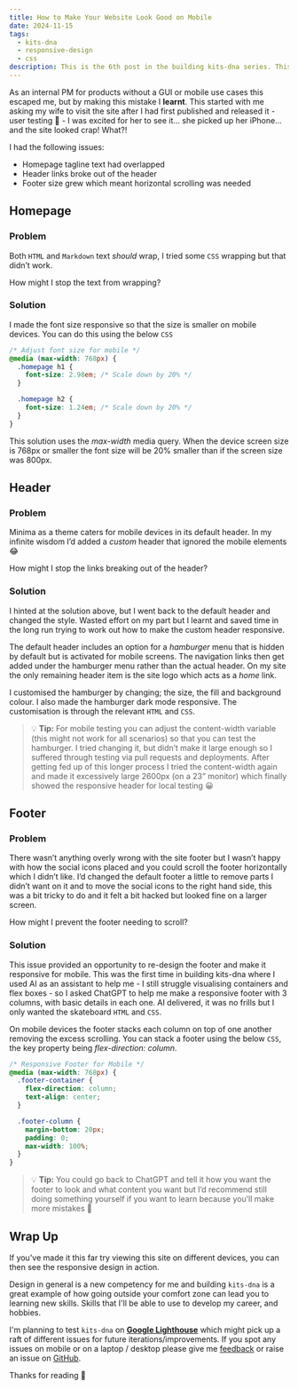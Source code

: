 ```yaml
---
title: How to Make Your Website Look Good on Mobile
date: 2024-11-15
tags:
  - kits-dna
  - responsive-design
  - css
description: This is the 6th post in the building kits-dna series. This post picks up where we left off with a design gotcha - responsive or mobile first design.
---
```

As an internal PM for products without a GUI or mobile use cases this escaped me, but by making this mistake I **learnt**. This started with me asking my wife to visit the site after I had first published and released it - user testing :test_tube: - I was excited for her to see it... she picked up her iPhone... and the site looked crap! What?!

I had the following issues:

- Homepage tagline text had overlapped
- Header links broke out of the header
- Footer size grew which meant horizontal scrolling was needed

## Homepage

### Problem

Both `HTML` and `Markdown` text *should* wrap, I tried some `CSS` wrapping but that didn’t work.

How might I stop the text from wrapping?

### Solution

I made the font size responsive so that the size is smaller on mobile devices. You can do this using the below `CSS`

```css
/* Adjust font size for mobile */
@media (max-width: 768px) {
  .homepage h1 {
    font-size: 2.98em; /* Scale down by 20% */
  }

  .homepage h2 {
    font-size: 1.24em; /* Scale down by 20% */
  }
}
```

This solution uses the *max-width* media query. When the device screen size is 768px or smaller the font size will be 20% smaller than if the screen size was 800px.

## Header

### Problem

Minima as a theme caters for mobile devices in its default header. In my infinite wisdom I’d added a *custom* header that ignored the mobile elements :joy:

How might I stop the links breaking out of the header?

### Solution

I hinted at the solution above, but I went back to the default header and changed the style. Wasted effort on my part but I learnt and saved time in the long run trying to work out how to make the custom header responsive.

The default header includes an option for a *hamburger* menu that is hidden by default but is activated for mobile screens. The navigation links then get added under the hamburger menu rather than the actual header. On my site the only remaining header item is the site logo which acts as a *home* link.

I customised the hamburger by changing; the size, the fill and background colour. I also made the hamburger dark mode responsive. The customisation is through the relevant `HTML` and `CSS`.

> :bulb: **Tip:** For mobile testing you can adjust the content-width variable (this might not work for all scenarios) so that you can test the hamburger. I tried changing it, but didn’t make it large enough so I suffered through testing via pull requests and deployments. After getting fed up of this longer process I tried the content-width again and made it excessively large 2600px (on a 23” monitor) which finally showed the responsive header for local testing :grinning:

## Footer

### Problem

There wasn’t anything overly wrong with the site footer but I wasn’t happy with how the social icons placed and you could scroll the footer horizontally which I didn’t like. I’d changed the default footer a little to remove parts I didn’t want on it and to move the social icons to the right hand side, this was a bit tricky to do and it felt a bit hacked but looked fine on a larger screen.

How might I prevent the footer needing to scroll?

### Solution

This issue provided an opportunity to re-design the footer and make it responsive for mobile. This was the first time in building kits-dna where I used AI as an assistant to help me - I still struggle visualising containers and flex boxes - so I asked ChatGPT to help me make a responsive footer with 3 columns, with basic details in each one. AI delivered, it was no frills but I only wanted the skateboard `HTML` and `CSS`.

On mobile devices the footer stacks each column on top of one another removing the excess scrolling. You can stack a footer using the below `CSS`, the key property being *flex-direction: column*.

```css
/* Responsive Footer for Mobile */
@media (max-width: 768px) {
  .footer-container {
    flex-direction: column;
    text-align: center;
  }

  .footer-column {
    margin-bottom: 20px;
    padding: 0;
    max-width: 100%;
  }
}
```

> :bulb: **Tip:** You could go back to ChatGPT and tell it how you want the footer to look and what content you want but I’d recommend still doing something yourself if you want to learn because you’ll make more mistakes :school:

## Wrap Up

If you've made it this far try viewing this site on different devices, you can then see the responsive design in action.

Design in general is a new competency for me and building `kits-dna` is a great example of how going outside your comfort zone can lead you to learning new skills. Skills that I'll be able to use to develop my career, and hobbies.

I'm planning to test `kits-dna` on [**Google Lighthouse**](https://developer.chrome.com/docs/lighthouse) which might pick up a raft of different issues for future iterations/improvements. If you spot any issues on mobile or on a laptop / desktop please give me [feedback](/contact) or raise an issue on [GitHub](https://github.com/makendon/kits-dna/issues).

Thanks for reading :call_me_hand:
